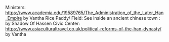 Ministers: https://www.academia.edu/19589765/The_Administration_of_the_Later_Han_Empire by Vantha
Rice Paddy/ Field: See inside an ancient chinese town : by Shadow Of Hassen
Civic Center: https://www.asiaculturaltravel.co.uk/political-reforms-of-the-han-dynasty/ by Vantha
